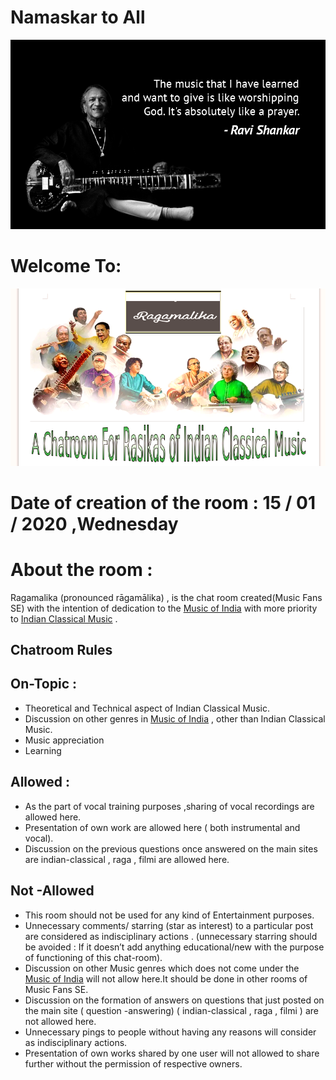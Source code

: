 # Namaskar to All

<img src="cover.png"/>

# Welcome To:

<img src="chatroom.png" />


# Date of creation of the room : 15 / 01 / 2020 ,Wednesday

# About the room :

Ragamalika (pronounced rāgamālika) , is the chat room created(Music Fans SE) with the intention of dedication to the [Music of India](https://en.wikipedia.org/wiki/Music_of_India) with more priority to [Indian Classical Music](https://en.wikipedia.org/wiki/Indian_classical_music) .

## Chatroom Rules

## On-Topic :

-   Theoretical and Technical aspect of Indian Classical Music.
-   Discussion on other genres in [Music of India](https://en.wikipedia.org/wiki/Music_of_India) , other than Indian Classical Music.
-   Music appreciation
-   Learning

## Allowed :

-   As the part of vocal training purposes ,sharing of vocal recordings are allowed here.
-   Presentation of own work are allowed here ( both instrumental and vocal).
-   Discussion on the previous questions once answered on the main sites are indian-classical , raga , filmi are allowed here.

## Not -Allowed

-   This room should not be used for any kind of Entertainment purposes.
-   Unnecessary comments/ starring (star as interest) to a particular post are considered as indisciplinary actions .
(unnecessary starring should be avoided : If it doesn’t add anything educational/new with the purpose of functioning of this chat-room).
-   Discussion on other Music genres which does not come under the [Music of India](https://en.wikipedia.org/wiki/Music_of_India) will not allow here.It should be done in other rooms of Music Fans SE.
-   Discussion on the formation of answers on questions that just posted on the main site ( question -answering) ( indian-classical , raga , filmi ) are not allowed here.
-   Unnecessary pings to people without having any reasons will consider as indisciplinary actions.
-   Presentation of own works shared by one user will not allowed to share further without the permission of respective owners.
